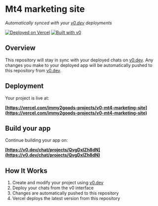 # Mt4 marketing site

*Automatically synced with your [v0.dev](https://v0.dev) deployments*

[![Deployed on Vercel](https://img.shields.io/badge/Deployed%20on-Vercel-black?style=for-the-badge&logo=vercel)](https://vercel.com/immy2goods-projects/v0-mt4-marketing-site)
[![Built with v0](https://img.shields.io/badge/Built%20with-v0.dev-black?style=for-the-badge)](https://v0.dev/chat/projects/QvgDxlZh8dN)

## Overview

This repository will stay in sync with your deployed chats on [v0.dev](https://v0.dev).
Any changes you make to your deployed app will be automatically pushed to this repository from [v0.dev](https://v0.dev).

## Deployment

Your project is live at:

**[https://vercel.com/immy2goods-projects/v0-mt4-marketing-site](https://vercel.com/immy2goods-projects/v0-mt4-marketing-site)**

## Build your app

Continue building your app on:

**[https://v0.dev/chat/projects/QvgDxlZh8dN](https://v0.dev/chat/projects/QvgDxlZh8dN)**

## How It Works

1. Create and modify your project using [v0.dev](https://v0.dev)
2. Deploy your chats from the v0 interface
3. Changes are automatically pushed to this repository
4. Vercel deploys the latest version from this repository